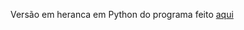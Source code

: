 Versão em heranca em Python do programa feito [aqui](https://github.com/IgorCRH/ProgramasJava/tree/main/9%20-%20Contas%20de%20Banco%20(Heran%C3%A7a))<br>
